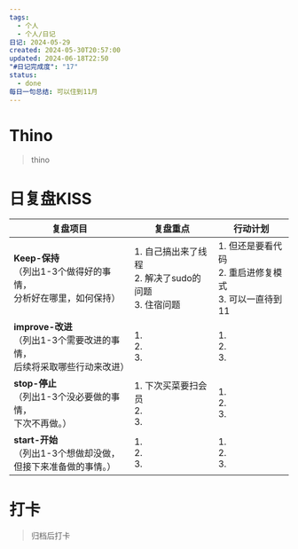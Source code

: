 ```yaml
---
tags:
  - 个人
  - 个人/日记
日记: 2024-05-29
created: 2024-05-30T20:57:00
updated: 2024-06-18T22:50
"#日记完成度": "17"
status:
  - done
每日一句总结: 可以住到11月
---
```


# Thino
> thino

# 日复盘KISS
| **复盘项目**                                             | **复盘重点**                                 | **行动计划**                                 |
| ---------------------------------------------------- | ---------------------------------------- | ---------------------------------------- |
| **Keep-保持**<br>（列出1-3个做得好的事情，<br>   分析好在哪里，如何保持）     | 1.  自己搞出来了线程<br>2. 解决了sudo的问题<br>3. 住宿问题 | 1.  但还是要看代码<br>2. 重启进修复模式<br>3. 可以一直待到11 |
| **improve-改进**<br>（列出1-3个需要改进的事情，<br>  后续将采取哪些行动来改进） | 1.  <br>2. <br>3.                        | 1.  <br>2. <br>3.                        |
| **stop-停止**<br>（列出1-3个没必要做的事情，<br>下次不再做。）            | 1.  下次买菜要扫会员<br>2. <br>3.                | 1.  <br>2. <br>3.                        |
| **start-开始**<br>（列出1-3个想做却没做，<br>但接下来准备做的事情。）        | 1.  <br>2. <br>3.                        | 1.  <br>2. <br>3.                        |



# 打卡
> 归档后打卡


